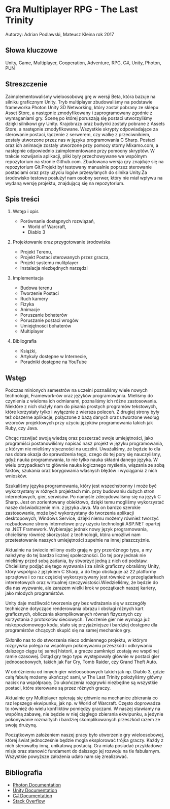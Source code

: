 # Gra Multiplayer RPG - The Last Trinity
Autorzy: Adrian Podlawski, Mateusz Kleina rok 2017

## Słowa kluczowe
Unity, Game, Multiplayer, Cooperation, Adventure, RPG, C#, Unity, Photon, PUN

## Streszczenie 
   Zaimplementowaliśmy wieloosobową grę w wersji Beta, która bazuje na silniku graficznym Unity. Tryb multiplayer zbudowaliśmy na podstawie frameworka Photon Unity 3D Networking, który został pobrany ze sklepu Asset Store, a następnie zmodyfikowany i zaprogramowany zgodnie z wymaganiami gry.
    Scenę po której poruszają się postaci utworzyliśmy dzięki silnikowi gry Unity. Krajobrazy oraz budynki zostały pobrane z Assets Store, a następnie zmodyfikowane.
    Wszystkie skrypty odpowiadające za sterowanie postaci, łączenie z serwerem, czy walkę z przeciwnikiem, zostały utworzone przez nas w języku programowania C Sharp.
    Postaci oraz ich animacje zostały utworzone przy pomocy storny Mixamo.com, a następnie odpowiednio zaimplementowane przy pomocny skryptów.
    W trakcie rozwijania aplikacji, pliki były przechowywane we wspólnym repozytorium na stronie Github.com. Zbudowana wersja gry znajduje się na repozytorium Git.Projekt był testowany manualnie poprzez sterowanie postaciami oraz przy użyciu logów przesyłanych do silnika Unity.Za środowisko testowe posłużył nam osobny serwer, który nie miał wpływu na wydaną wersję projektu, znajdującą się na repozytorium.


## Spis treści 
1. Wstęp i opis
    - Porównanie dostępnych rozwiązań,
        - World of Warcraft,
        - Diablo 3
      
1. Projektowanie oraz przygotowanie środowiska
    - Projekt Terenu,
    - Projekt Postaci sterowanych przez gracza,
    - Projekt systemu mulitplayer
    - Instalacja niezbędnych narzędzi
   
1. Implementacja
    - Budowa terenu
    - Tworzenie Postaci
    - Ruch kamery
    - Fizyka
    - Animacje
    - Poruszanie bohaterów
    - Poruszanie postaci wrogów
    - Umiejętności bohaterów
    - Multiplayer

1. Bibliografia
    - Książki,
    - Artykuły dostępne w Internecie,
    - Poradniki dostępne na YouTube

## Wstęp
Podczas minionych semestrów na uczelni poznaliśmy wiele nowych technologii, Framework-ów oraz języków programowania. Mieliśmy do czynienia z wieloma ich odmianami, poznaliśmy ich różne zastosowania. Niektóre z nich służyły nam do pisania prostych programów tekstowych, które korzystały tylko i wyłącznie z wiersza poleceń. Z drugiej strony były też obszerne aplikacje, połączone z bazą danych oraz utworzone według wzorców projektowych przy użyciu  języków programowania takich jak Ruby, czy Java. 

Chcąc rozwijać swoją wiedzę oraz poszerzać swoje umiejętności, jako programiści postanowiliśmy napisać nasz projekt w języku programowania, z którym nie mieliśmy styczności na uczelni. Uważaliśmy, że będzie to dla nas dobra okazja do sprawdzenia tego, czego do tej pory się nauczyliśmy, gdyż nauka programowania, to nie tylko nauka składni danego języka. W wielu przypadkach to głównie nauka logicznego myślenia, wiązania ze sobą faktów, szukania oraz korygowania własnych błędów i wyciągania z nich wniosków. 

Szukaliśmy języka programowania, który jest wszechstronny i może być wykorzystany w różnych projektach min. przy budowaniu dużych stron internetowych, gier, serwisów. Po namyśle zdecydowaliśmy się na język C Sharp. Jest on zorientowany obiektowo, dzięki temu mogliśmy wykorzystać nasze doświadczenie min. z języka Java.  Ma on bardzo szerokie zastosowanie, może być wykorzystany do tworzenia aplikacji desktopowych, Windows Service, dzięki niemu możemy również tworzyć rozbudowane strony internetowe przy użyciu technologii ASP.NET opartej na .NET Framework. Wybierając jednak nowy język programowania, chcieliśmy również skorzystać z technologii, która umożliwi nam przetestowanie naszych umiejętności zupełnie na innej płaszczyźnie.

Aktualnie na świecie miliony osób grają w gry przeróżnego typu, a my należymy do tej bardzo licznej społeczności. Do tej pory jednak nie mieliśmy przed sobą zadania, by stworzyć jedną z nich od podstaw. Chcieliśmy podjąć się tego wyzwania i za silnik graficzny obraliśmy Unity, który współgra z językiem C Sharp, a do tego obsługuje aż 22 platformy sprzętowe i co raz częściej wykorzystywany jest również w przeglądarkach internetowych oraz wirtualnej rzeczywistości.Wiedzieliśmy, że będzie do dla nas wyzwanie, ale zarazem wielki krok w początkach naszej kariery, jako młodych programistów.

Unity daje możliwość tworzenia gry bez wdrażania się w szczegóły techniczne dotyczące renderowania obrazu i obsługi różnych kart graficznych, obliczania skomplikowanych równań fizycznych czy korzystania z protokołów sieciowych. Tworzenie gier nie wymaga już niskopoziomowego kodu, stało się przyjaźniejsze i bardziej dostępne dla programistów chcących skupić się na samej mechanice gry.

Skłoniło nas to do stworzenia nieco odmiennego projektu, w którym rozgrywka polega na wspólnym pokonywaniu przeszkód i odkrywaniu dalszego ciągu tej samej historii, a gracze zamknięci zostają we wspólnej ramie czasowej. Dotąd gry tego typu występowały głównie w postaci gier jednoosobowych, takich jak Far Cry, Tomb Raider, czy Grand Theft Auto.

W odróżnieniu od innych gier wieloosobowych takich jak np. Diablo 3, gdzie całą fabułę możemy ukończyć sami, w The Last Trinity położyliśmy główny nacisk na współpracę. Do ukończenia rozgrywki niezbędne są wszystkie postaci, które sterowane są przez różnych graczy.

Aktualnie gry Multiplayer opierają się głównie na mechanice zbierania co raz lepszego ekwipunku, jak np. w World of Warcraft. Często doprowadza to również do wielu konfliktów pomiędzy graczami. W naszej stawiamy na wspólną zabawę, nie będzie w niej ciągłego zbierania ekwipunku, a jedynie pokonywanie rozmaitych i bardziej skomplikowanych przeszkód razem ze swoją drużyną.

Początkowym założeniem naszej pracy było utworzenie gry wieloosobowej, której świat jednocześnie będzie mogła eksplorować trójka graczy. Każdy z nich sterowałby inną, unikatową postacią. 
Gra miała posiadać przykładowe misje oraz stanowić fundament do dalszego jej rozwoju na tle fabularnym. Wszystkie powyższe założenia udało nam się zrealizować. 



## Bibliografia
- [Photon Documentation](https://doc-api.photonengine.com/en/pun/current/)
- [Unity Documentation](https://docs.unity3d.com/Manual/index.html)
- [C# Documentation](https://msdn.microsoft.com/en-us/library/67ef8sbd.aspx)
- [Stack Overflow](https://stackoverflow.com/)

